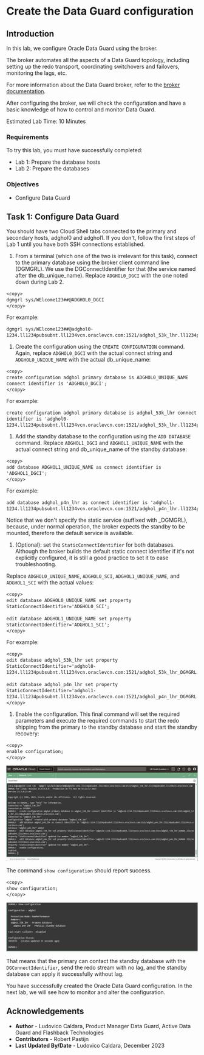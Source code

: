 
# Create the Data Guard configuration

## Introduction
In this lab, we configure Oracle Data Guard using the broker.

The broker automates all the aspects of a Data Guard topology, including setting up the redo transport, coordinating switchovers and failovers, monitoring the lags, etc.

For more information about the Data Guard broker, refer to the [broker documentation](https://docs.oracle.com/en/database/oracle/oracle-database/23/dgbkr/oracle-data-guard-broker-concepts.html#GUID-723E5B73-A350-4B2E-AF3C-5EA4EFC83966).

After configuring the broker, we will check the configuration and have a basic knowledge of how to control and monitor Data Guard.

Estimated Lab Time: 10 Minutes

### Requirements
To try this lab, you must have successfully completed:
* Lab 1: Prepare the database hosts
* Lab 2: Prepare the databases

### Objectives
- Configure Data Guard

## Task 1: Configure Data Guard

You should have two Cloud Shell tabs connected to the primary and secondary hosts, adghol0 and adghol1. If you don't, follow the first steps of Lab 1 until you have both SSH connections established.

1. From a terminal (which one of the two is irrelevant for this task), connect to the primary database using the broker client command line (DGMGRL). We use the DGConnectIdentifier for that (the service named after the db_unique_name). Replace `ADGHOL0_DGCI` with the one noted down during Lab 2.

  ```
  <copy>
  dgmgrl sys/WElcome123##@ADGHOL0_DGCI
  </copy>
  ```
  For example:
  ```
  dgmgrl sys/WElcome123##@adghol0-1234.ll1234pubsubnt.ll1234vcn.oraclevcn.com:1521/adghol_53k_lhr.ll1234pubsubnt.ll1234vcn.oraclevcn.com
  ```

1. Create the configuration using the `CREATE CONFIGURATION` command. Again, replace `ADGHOL0_DGCI` with the actual connect string and `ADGHOL0_UNIQUE_NAME` with the actual db_unique_name:

  ```
  <copy>
  create configuration adghol primary database is ADGHOL0_UNIQUE_NAME connect identifier is 'ADGHOL0_DGCI';
  </copy>
  ```
  For example:
  ```
  create configuration adghol primary database is adghol_53k_lhr connect identifier is 'adghol0-1234.ll1234pubsubnt.ll1234vcn.oraclevcn.com:1521/adghol_53k_lhr.ll1234pubsubnt.ll1234vcn.oraclevcn.com';
  ```

1. Add the standby database to the configuration using the `ADD DATABASE` command. Replace `ADGHOL1_DGCI` and `ADGHOL1_UNIQUE_NAME` with the actual connect string and db_unique_name of the standby database:

  ```
  <copy>
  add database ADGHOL1_UNIQUE_NAME as connect identifier is 'ADGHOL1_DGCI';
  </copy>
  ```
  For example:
  ```
  add database adghol_p4n_lhr as connect identifier is 'adghol1-1234.ll1234pubsubnt.ll1234vcn.oraclevcn.com:1521/adghol_p4n_lhr.ll1234pubsubnt.ll1234vcn.oraclevcn.com';
  ```

  Notice that we don't specify the static service (suffixed with _DGMGRL), because, under normal operation, the broker expects the standby to be mounted, therefore the default service is available.

1. (Optional): set the `StaticConnectIdentifier` for both databases.
  Although the broker builds the default static connect identifier if it's not explicitly configured, it is still a good practice to set it to ease troubleshooting.

  Replace `ADGHOL0_UNIQUE_NAME`, `ADGHOL0_SCI`, `ADGHOL1_UNIQUE_NAME`, and `ADGHOL1_SCI` with the actual values:
  ```
  <copy>
  edit database ADGHOL0_UNIQUE_NAME set property StaticConnectIdentifier='ADGHOL0_SCI';

  edit database ADGHOL1_UNIQUE_NAME set property StaticConnectIdentifier='ADGHOL1_SCI';
  </copy>
  ```
  For example:
  ```
  <copy>
  edit database adghol_53k_lhr set property StaticConnectIdentifier='adghol0-1234.ll1234pubsubnt.ll1234vcn.oraclevcn.com:1521/adghol_53k_lhr_DGMGRL.ll1234pubsubnt.ll1234vcn.oraclevcn.com';

  edit database adghol_p4n_lhr set property StaticConnectIdentifier='adghol1-1234.ll1234pubsubnt.ll1234vcn.oraclevcn.com:1521/adghol_p4n_lhr_DGMGRL.ll1234pubsubnt.ll1234vcn.oraclevcn.com';
  </copy>
  ```

1. Enable the configuration. This final command will set the required parameters and execute the required commands to start the redo shipping from the primary to the standby database and start the standby recovery:

  ```
  <copy>
  enable configuration;
  </copy>
  ```

  ![Steps executed to create and enable the Data Guard configuration](images/create-configuration.png)

  The command `show configuration` should report success.

  ```
  <copy>
  show configuration;
  </copy>
  ```

  ![Show configuration shows a healthy status](images/show-configuration.png)

  That means that the primary can contact the standby database with the `DGConnectIdentifier`, send the redo stream with no lag, and the standby database can apply it successfully without lag.

You have successfully created the Oracle Data Guard configuration. In the next lab, we will see how to monitor and alter the configuration.

## Acknowledgements

- **Author** - Ludovico Caldara, Product Manager Data Guard, Active Data Guard and Flashback Technologies
- **Contributors** - Robert Pastijn
- **Last Updated By/Date** -  Ludovico Caldara, December 2023
